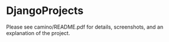 # DjangoProjects

Please see camino/README.pdf for details, screenshots, and an explanation of the project.
